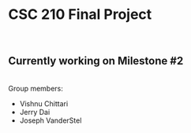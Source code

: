 <h1>CSC 210 Final Project</h1>
<br>
<h2>Currently working on Milestone #2</h2>
<br>
Group members:
<br>
<ul>
	<li>Vishnu Chittari</li>
	<li>Jerry Dai</li>
	<li>Joseph VanderStel</li>
</ul>


